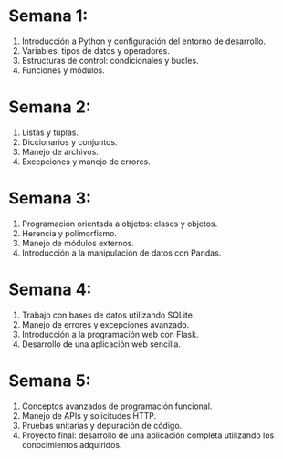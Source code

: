 # Semana 1:
1. Introducción a Python y configuración del entorno de desarrollo.
2. Variables, tipos de datos y operadores.
3. Estructuras de control: condicionales y bucles.
4. Funciones y módulos.

# Semana 2:
1. Listas y tuplas.
2. Diccionarios y conjuntos.
3. Manejo de archivos.
4. Excepciones y manejo de errores.

# Semana 3:
1. Programación orientada a objetos: clases y objetos.
2. Herencia y polimorfismo.
3. Manejo de módulos externos.
4. Introducción a la manipulación de datos con Pandas.

# Semana 4:
1. Trabajo con bases de datos utilizando SQLite.
2. Manejo de errores y excepciones avanzado.
3. Introducción a la programación web con Flask.
4. Desarrollo de una aplicación web sencilla.

# Semana 5:
1. Conceptos avanzados de programación funcional.
2. Manejo de APIs y solicitudes HTTP.
3. Pruebas unitarias y depuración de código.
4. Proyecto final: desarrollo de una aplicación completa utilizando los conocimientos adquiridos.